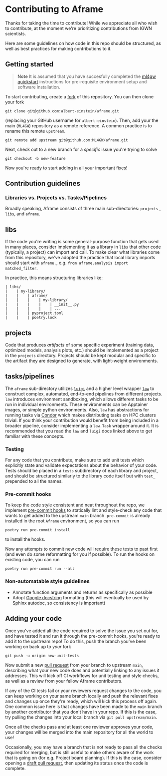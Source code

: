 # Contributing to Aframe

Thanks for taking the time to contribute! While we appreciate all who wish to contribute, at the moment we're prioritizing contributions from IGWN scientists.

Here are some guidelines on how code in this repo should be structured, as well as best practices for making contributions to it.

## Getting started
> **Note** It is assumed that you have succesfully completed the [ml4gw quickstart](https://github.com/ml4gw/quickstart/) instructions for pre-requisite environment setup and software installation.

To start contributing, create a [fork](https://docs.github.com/en/get-started/quickstart/fork-a-repo) of this repository. You can then clone your fork

```console
git clone git@github.com:albert-einstein/aframe.git
```

(replacing your GitHub username for `albert-einstein`). Then, add your the main (`ML4GW`) repository as a remote reference. A common practice is to rename this remote `upstream`.

```console
git remote add upstream git@github.com:ML4GW/aframe.git
```

Next, check out to a new branch for a _specific_ issue you're trying to solve
```console
git checkout -b new-feature
```

Now you're ready to start adding in all your important fixes!

## Contribution guidelines

### Libraries vs. Projects vs. Tasks/Pipelines
Broadly speaking, Aframe consists of three main sub-directories: `projects` , `libs`, and `aframe`. 

## libs
If the code you're writing is some general-purpose function that gets used in many places, consider implementing it as a library in `libs` that other code (typically, a project) can import and call. To make clear what libraries come from this repository, we've adopted the practice that local library imports should start with `aframe.`, e.g. `from aframe.analysis import matched_filter`.

In practice, this means structuring libraries like:
```
| libs/
|    | my-library/
|    |    | aframe/
|    |    |    | my-library/
|    |    |    |    | __init__.py
|    |    |    |    | ...
|    |    | pyproject.toml
|    |    | poetry.lock
```

## projects
Code that produces _artifacts_ of some specific experiment (training data, optimized models, analysis plots, etc.) should be implemented as a project in the `projects` directory. Projects should be kept modular and specific to the artifact they are designed to generate, with light-weight environments.

## tasks/pipelines
The `aframe` sub-directory utilizes [`luigi`](https://luigi.readthedocs.io/en/stable/) and a higher level wrapper [`law`](https://github.com/riga/law) to construct complex, automated, end-to-end pipelines from different projects. `law` introduces environment sandboxing, which allows different tasks to be run in individual environments. These environments can be Apptainer images, or simple python environments. Also, `law` has abstractions for running tasks via [Condor](https://htcondor.readthedocs.io/en/latest/) which makes distributing tasks on HPC clusters trivial. If you think your contribution would benefit from being included in a broader pipeline, consider implementing a `law.Task` wrapper around it. It is recommended that you read the `law` and `luigi` docs linked above to get familiar with these concepts.

### Testing
For any code that you contribute, make sure to add unit tests which explicitly state and validate expectations about the behavior of your code. Tests should be placed in a `tests` subdirectory of each library and project, and should be structured similarly to the library code itself but with `test_` prepended to all the names.

### Pre-commit hooks
To keep the code style consistent and neat throughout the repo, we implement [pre-commit hooks](https://pre-commit.com/) to statically lint and style-check any code that wants to get added to the upstream `main` branch. `pre-commit` is already installed in the root `Aframe` environment, so you can run 

```console
poetry run pre-commit install
```

to install the hooks.

Now any attempts to commit new code will require these tests to past first (and even do some reformatting for you if possible). To run the hooks on existing code, you can run 
```console
poetry run pre-commit run --all
```

### Non-automatable style guidelines
- Annotate function arguments and returns as specifically as possible
- Adopt [Google docstring](https://google.github.io/styleguide/pyguide.html#38-comments-and-docstrings) formatting (this will eventually be used by Sphinx autodoc, so consistency is important)

## Adding your code
Once you've added all the code required to solve the issue you set out for, and have tested it and run it through the pre-commit hooks, you're ready to add it to the upstream repo! To do this, push the branch you've been working on back up to _your_ fork

```console
git push -u origin new-unit-tests
```

Now submit a new [pull request](https://docs.github.com/en/pull-requests/collaborating-with-pull-requests/proposing-changes-to-your-work-with-pull-requests/about-pull-requests) from your branch to upstream `main`, describing what your new code does and potentially linking to any issues it addresses. This will kick off CI workflows for unit testing and style checks, as well as a review from your fellow Aframe contributors.

If any of the CI tests fail or your reviewers request changes to the code, you can keep working on your same branch locally and push the relevant fixes and changes up once they're ready, which will kick this process off again. One common issue here is that changes have been made to the `main` branch by another contributor that you don't have in your repo. If this is the case, try pulling the changes into your local branch via `git pull upstream/main`.

Once all the checks pass and at least one reviewer approves your code, your changes will be merged into the main repository for all the world to use!

Occasionally, you may have a branch that is not ready to pass all the checks required for merging, but is still useful to make others aware of the work that is going on (for e.g. Project board planning). If this is the case, consider opening a [draft pull request](https://github.blog/2019-02-14-introducing-draft-pull-requests/), then updating its status once the code is complete.
